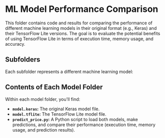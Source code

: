 # ML Model Performance Comparison

This folder contains code and results for comparing the performance of different machine learning models in their original format (e.g., Keras) and their TensorFlow Lite versions. The goal is to evaluate the potential benefits of using TensorFlow Lite in terms of execution time, memory usage, and accuracy.

## Subfolders

Each subfolder represents a different machine learning model:


## Contents of Each Model Folder

Within each model folder, you'll find:

* **`model.keras`:** The original Keras model file.
* **`model.tflite`:** The TensorFlow Lite model file.
* **`predict_price.py`:** A Python script to load both models, make predictions, and compare their performance (execution time, memory usage, and prediction results).


